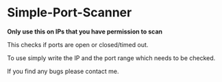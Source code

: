 # Simple-Port-Scanner
**Only use this on IPs that you have permission to scan**

This checks if ports are open or closed/timed out.

To use simply write the IP and the port range which needs to be checked.

If you find any bugs please contact me.
